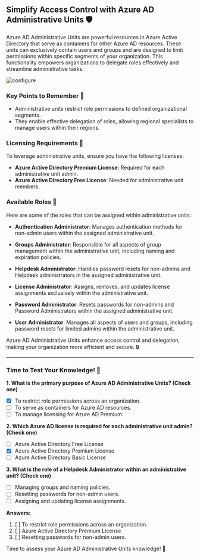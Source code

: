 ## Simplify Access Control with Azure AD Administrative Units 🛡️

Azure AD Administrative Units are powerful resources in Azure Active Directory that serve as containers for other Azure AD resources. These units can exclusively contain users and groups and are designed to limit permissions within specific segments of your organization. This functionality empowers organizations to delegate roles effectively and streamline administrative tasks.

![configure](https://learn.microsoft.com/en-us/training/wwl-azure/azure-active-directory/media/azure-administrative-units-48a28fba.png)
### Key Points to Remember 📌

- Administrative units restrict role permissions to defined organizational segments.
- They enable effective delegation of roles, allowing regional specialists to manage users within their regions.

### Licensing Requirements 📝

To leverage administrative units, ensure you have the following licenses:

- **Azure Active Directory Premium License**: Required for each administrative unit admin.
- **Azure Active Directory Free License**: Needed for administrative unit members.

### Available Roles 🚀

Here are some of the roles that can be assigned within administrative units:

- **Authentication Administrator**: Manages authentication methods for non-admin users within the assigned administrative unit.

- **Groups Administrator**: Responsible for all aspects of group management within the administrative unit, including naming and expiration policies.

- **Helpdesk Administrator**: Handles password resets for non-admins and Helpdesk administrators in the assigned administrative unit.

- **License Administrator**: Assigns, removes, and updates license assignments exclusively within the administrative unit.

- **Password Administrator**: Resets passwords for non-admins and Password Administrators within the assigned administrative unit.

- **User Administrator**: Manages all aspects of users and groups, including password resets for limited admins within the administrative unit.

Azure AD Administrative Units enhance access control and delegation, making your organization more efficient and secure. 🔒

---

### Time to Test Your Knowledge! 🧠

**1. What is the primary purpose of Azure AD Administrative Units? (Check one)**

- [x] To restrict role permissions across an organization.
- [ ] To serve as containers for Azure AD resources.
- [ ] To manage licensing for Azure AD Premium.

**2. Which Azure AD license is required for each administrative unit admin? (Check one)**

- [ ] Azure Active Directory Free License
- [x] Azure Active Directory Premium License
- [ ] Azure Active Directory Basic License

**3. What is the role of a Helpdesk Administrator within an administrative unit? (Check one)**

- [ ] Managing groups and naming policies.
- [ ] Resetting passwords for non-admin users.
- [ ] Assigning and updating license assignments.

**Answers:**

1. [ ] To restrict role permissions across an organization.
2. [ ] Azure Active Directory Premium License
3. [ ] Resetting passwords for non-admin users.

Time to assess your Azure AD Administrative Units knowledge! 🚀